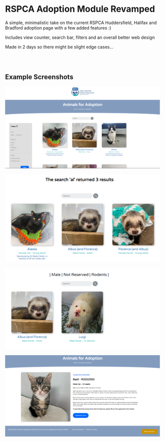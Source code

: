 # RSPCA Adoption Module Revamped

A simple, minimalistic take on the current RSPCA Huddersfield, Halifax and Bradford adoption page with a few added features :)

Includes view counter, search bar, filters and an overall better web design

Made in 2 days so there might be slight edge cases...

<br><br>

<h2>Example Screenshots</h2>
<a href="#"><img src="imgs/img1.png" alt="img"></a><br><br>
<a href="#"><img src="imgs/img2.png" alt="img"></a><br><br>
<a href="#"><img src="imgs/img3.png" alt="img"></a><br><br>
<a href="#"><img src="imgs/img4.png" alt="img"></a>
